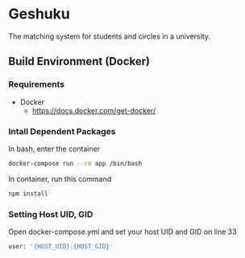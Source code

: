 # Geshuku

The matching system for students and circles in a university.

## Build Environment (Docker)
### Requirements
- Docker
	- https://docs.docker.com/get-docker/

### Intall Dependent Packages

In bash, enter the container
```sh
docker-compose run --rm app /bin/bash
```

In container, run this command
```sh
npm install
```

### Setting Host UID, GID
Open docker-compose.yml and set your host UID and GID on line 33

```sh
user: '{HOST_UID}:{HOST_GID}'
```